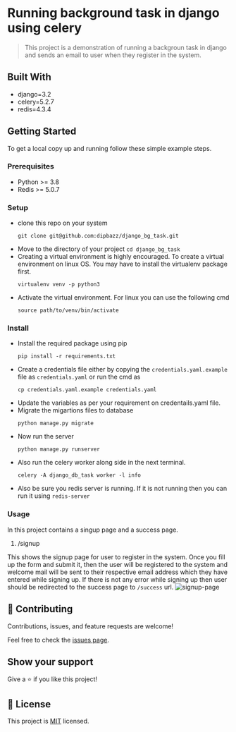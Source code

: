 # Running background task in django using celery

> This project is a demonstration of running a backgroun task in django and sends an email to user when they register in the system.


## Built With

- django=3.2
- celery=5.2.7
- redis=4.3.4



## Getting Started

To get a local copy up and running follow these simple example steps.

### Prerequisites
- Python >= 3.8
- Redis >= 5.0.7

### Setup
- clone this repo on your system
  ```
  git clone git@github.com:dipbazz/django_bg_task.git
  ```
- Move to the directory of your project `cd django_bg_task`
- Creating a virtual environment is highly encouraged. To create a virtual environment on linux OS. You may have to install the virtualenv package first.
  ```
  virtualenv venv -p python3
  ```
- Activate the virtual environment. For linux you can use the following cmd
  ```
  source path/to/venv/bin/activate
  ```

### Install
- Install the required package using pip
  ```
  pip install -r requirements.txt
  ```
- Create a credentials file either by copying the `credentials.yaml.example` file as `credentials.yaml` or run the cmd as
  ```
  cp credentials.yaml.example credentials.yaml
  ```
- Update the variables as per your requirement on credentails.yaml file.
- Migrate the migartions files to database
  ```
  python manage.py migrate
  ```
- Now run the server 
  ```
  python manage.py runserver
  ```
- Also run the celery worker along side in the next terminal.
  ```
  celery -A django_db_task worker -l info
  ```
- Also be sure you redis server is running. If it is not running then you can run it using `redis-server`


### Usage
In this project contains a singup page and a success page.

1. /signup

  This shows the signup page for user to register in the system. Once you fill up the form and submit it, then the user will be registered to the system
  and welcome mail will be sent to their respective email address which they have entered while signing up. If there is not any error while signing up then 
  user should be redirected to the success page to `/success` url.
  ![signup-page](https://user-images.githubusercontent.com/33461005/200178706-0b876ffc-9948-4e13-9849-fa9278e5ae10.png)


## 🤝 Contributing

Contributions, issues, and feature requests are welcome!

Feel free to check the [issues page](../../issues/).

## Show your support

Give a ⭐️ if you like this project!

## 📝 License

This project is [MIT](./LICENSE) licensed.
